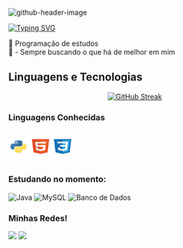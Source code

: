 ![github-header-image](https://github.com/Vinicius-Eira/Vinicius-Eira/assets/161368325/2e678480-a9bf-42da-b1cf-ca2cad12bac0)

[![Typing SVG](https://readme-typing-svg.demolab.com?font=Fira+Code&size=30&pause=1000&color=3D14FF&center=verdadeiro&vCenter=verdadeiro&repeat=falso&random=falso&width=500&lines=Hey+Devs!+My+name's+Vin%C3%ADcius+;and+welcome+to+my+profile+%F0%9F%90%8D)](https://git.io/typing-svg)

🐍 Programação de estudos <br>
🧠 - Sempre buscando o que há de melhor em mim

## Linguagens e Tecnologias

<div align="center">
  
[![GitHub Streak](https://github-readme-streak-stats.herokuapp.com?user=Vinicius-Eira&theme=violet-dark&locale=pt_BR&date_format=n%2Fj%5B%2FY%5D&card_width=900)](https://git.io/streak-stats)

</div>

### Linguagens Conhecidas
    
<div style="display: inline_block"><br>
  <img align="center" alt="Python" height="30" width="40" src="https://raw.githubusercontent.com/devicons/devicon/master/icons/python/python-original.svg">
    <img align="center" alt="HTML" height="30" width="40" src="https://raw.githubusercontent.com/devicons/devicon/master/icons/html5/html5-original.svg">
  <img align="center" alt="CSS" height="30" width="40" src="https://raw.githubusercontent.com/devicons/devicon/master/icons/css3/css3-original.svg">
</div> <br>


### Estudando no momento:

<div style="display: inline_block">
  <img align="center" alt="Java" height="30" width="40" src="https://cdn.jsdelivr.net/gh/devicons/devicon/icons/java/java-original.svg">
  <img align="center" alt="MySQL" height="30" width="40" src="https://cdn.jsdelivr.net/gh/devicons/devicon/icons/mysql/mysql-original.svg">
  <img align="center" alt="Banco de Dados" height="30" width="40" src="https://cdn.jsdelivr.net/gh/devicons/devicon/icons/postgresql/postgresql-original.svg">
</div> 


 
### Minhas Redes!
 
<div> 
   <a href="mailto:viniciusantos.eira@gmail.com" target="_blank"><img src="https://img.shields.io/badge/-📧%20Gmail-%23333?style=for-the-badge&logo=gmail&logoColor=white"></a>
   <a href="https://www.linkedin.com/in/vinícius-eira/" target="_blank"><img src="https://img.shields.io/badge/-🔗%20LinkedIn-%230077B5?style=for-the-badge&logo=linkedin&logoColor=white"></a>
</div>



